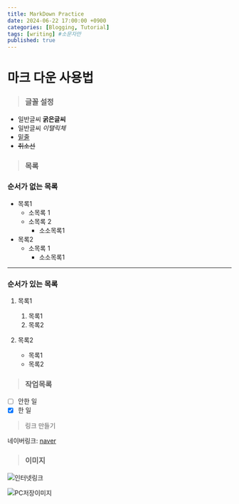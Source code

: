 ```yaml
---
title: MarkDown Practice
date: 2024-06-22 17:00:00 +0900
categories: [Blogging, Tutorial]
tags: [writing] #소문자만
published: true
---
```


# 마크 다운 사용법

> ### 글꼴 설정
- 일반글씨 **굵은글씨**  
- 일반글씨 *이탤릭체*  
- <u>밑줄</u>  
- ~~취소선~~


> ### 목록
### 순서가 없는 목록
* 목록1
  * 소목록 1
  * 소목록 2
    * 소소목록1
* 목록2
  * 소목록 1
    * 소소목록1
   
---

### 순서가 있는 목록
1. 목록1
    1. 목록1
    2. 목록2

2. 목록2
   - 목록1
   - 목록2 

> ### 작업목록
- [ ] 안한 일
- [x] 한 일

> 링크 만들기

네이버링크: [naver](https://www.naver.com/)



> ### 이미지 
![인터넷링크](https://i.ytimg.com/vi/twd94nZ338A/maxresdefault.jpg)

![PC저장이미지](/img/avatar.jpg)
